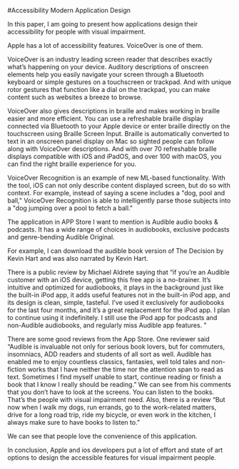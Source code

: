 #Accessibility Modern Application Design

In this paper, I am going to present how applications design their accessibility for people with visual impairment.

Apple has a lot of accessibility features. VoiceOver is one of them. 

VoiceOver is an industry leading screen reader that describes exactly what’s happening on your device. Auditory descriptions of onscreen elements help you easily navigate your screen through a Bluetooth keyboard or simple gestures on a touchscreen or trackpad. And with unique rotor gestures that function like a dial on the trackpad, you can make content such as websites a breeze to browse.

VoiceOver also gives descriptions in braille and makes working in braille easier and more efficient. You can use a refreshable braille display connected via Bluetooth to your Apple device or enter braille directly on the touchscreen using Braille Screen Input. Braille is automatically converted to text in an onscreen panel display on Mac so sighted people can follow along with VoiceOver descriptions. And with over 70 refreshable braille displays compatible with iOS and iPadOS, and over 100 with macOS, you can find the right braille experience for you.

VoiceOver Recognition is an example of new ML-based functionality. With the tool, iOS can not only describe content displayed screen, but do so with context. For example, instead of saying a scene includes a "dog, pool and ball," VoiceOver Recognition is able to intelligently parse those subjects into a "dog jumping over a pool to fetch a ball."

The application in APP Store I want to mention is Audible audio books & podcasts. It has a wide range of choices in audiobooks, exclusive podcasts and genre-bending Audible Original.

For example, I can download the audible book version of The Decision by Kevin Hart and was also narrated by Kevin Hart. 

There is a public review by Michael Aldrete saying that “if you’re an Audible customer with an iOS device, getting this free app is a no-brainer. It’s intuitive and optimized for audiobooks, it plays in the background just like the built-in iPod app, it adds useful features not in the built-in iPod app, and its design is clean, simple, tasteful. I’ve used it exclusively for audiobooks for the last four months, and it’s a great replacement for the iPod app. I plan to continue using it indefinitely. I still use the iPod app for podcasts and non-Audible audiobooks, and regularly miss Audible app features.
” 

There are some good reviews from the App Store. One reviewer said “Audible is invaluable not only for serious book lovers, but for commuters, insomniacs, ADD readers and students of all sort as well. Audible has enabled me to enjoy countless classics, fantasies, well told tales and non-fiction works that I have neither the time nor the attention span to read as text. Sometimes I find myself unable to start, continue reading or finish a book that I know I really should be reading.” We can see from his comments that you don’t have to look at the screens. You can listen to the books. That’s the people with visual impairment need. Also, there is a review “But now when I walk my dogs, run errands, go to the work-related matters, drive for a long road trip, ride my bicycle, or even work in the kitchen, I always make sure to have books to listen to.”

We can see that people love the convenience of this application. 

In conclusion, Apple and ios developers put a lot of effort and state of art options to design the accessible features for visual impairment people.

